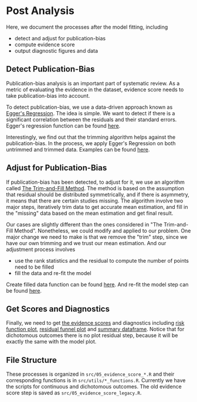 # Post Analysis

Here, we document the processes after the model fitting, including

* detect and adjust for publication-bias
* compute evidence score
* output diagnostic figures and data

## Detect Publication-Bias

Publication-bias analysis is an important part of systematic review.
As a metric of evaluating the evidence in the dataset, evidence score needs to take
publication-bias into account.

To detect publication-bias, we use a data-driven approach known as [Egger's Regression](https://www.ncbi.nlm.nih.gov/pmc/articles/PMC2127453/).
The idea is simple. We want to detect if there is a significant correlation between the
residuals and their standard errors. Egger's regression function can be found [here](https://stash.ihme.washington.edu/users/jiaweihe/repos/evidence_score_pipeline/browse/src/utils/continuous_functions.R#106-112).

Interestingly, we find out that the trimming algorithm helps against the publication-bias.
In the process, we apply Egger's Regression on both untrimmed and trimmed data.
Examples can be found [here](https://stash.ihme.washington.edu/users/jiaweihe/repos/evidence_score_pipeline/browse/src/05_evidence_score_continuous.R#39-42).

## Adjust for Publication-Bias

If publication-bias has been detected, to adjust for it, we use an algorithm called [The Trim-and-Fill Method](https://www.ncbi.nlm.nih.gov/pmc/articles/PMC6571372/).
The method is based on the assumption that residual should be distributed symmetrically, and if there is asymmetry, it means that there are certain studies missing.
The algorithm involve two major steps, iteratively trim data to get accurate mean estimation, and fill in the "missing" data based on the mean estimation and get final result.

Our cases are slightly different than the ones considered in "The Trim-and-Fill Method".
Nonetheless, we could modify and applied to our problem.
One major change we need to make is that we remove the "trim" step, since we have our own trimming and we trust our mean estimation. And our adjustment process involves

* use the rank statistics and the residual to compute the number of points need to be filled
* fill the data and re-fit the model

Create filled data function can be found [here](https://stash.ihme.washington.edu/users/jiaweihe/repos/evidence_score_pipeline/browse/src/utils/continuous_functions.R#90-104).
And re-fit the model step can be found [here](https://stash.ihme.washington.edu/users/jiaweihe/repos/evidence_score_pipeline/browse/src/05_evidence_score_continuous.R#53-70).

## Get Scores and Diagnostics

Finally, we need to get [the evidence scores](https://stash.ihme.washington.edu/users/jiaweihe/repos/evidence_score_pipeline/browse/src/05_evidence_score_continuous.R#73-78) and diagnostics including [risk function plot](https://stash.ihme.washington.edu/users/jiaweihe/repos/evidence_score_pipeline/browse/src/05_evidence_score_continuous.R#88-93), [residual funnel plot](https://stash.ihme.washington.edu/users/jiaweihe/repos/evidence_score_pipeline/browse/src/05_evidence_score_continuous.R#86) and [summary dataframe](https://stash.ihme.washington.edu/users/jiaweihe/repos/evidence_score_pipeline/browse/src/05_evidence_score_continuous.R#96-103).
Notice that for dichotomous outcomes there is no plot residual step, because it will be exactly the same with the model plot.

## File Structure

These processes is organized in `src/05_evidence_score_*.R` and their corresponding functions is in `src/utils/*_functions.R`. Currently we have the scripts for continuous and dichotomous outcomes.
The old evidence score step is saved as `src/05_evidence_score_legacy.R`.

